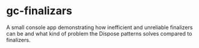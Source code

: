 # gc-finalizars
A small console app demonstrating how inefficient and unreliable finalizers can be and what kind of problem the Dispose patterns solves compared to finalizers.
